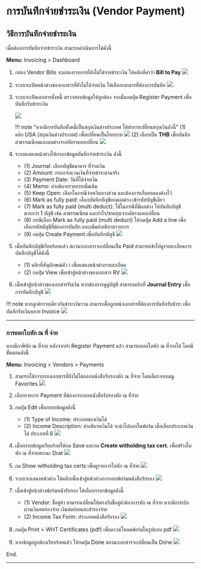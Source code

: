 # การบันทึกจ่ายชำระเงิน (Vendor Payment)

## วิธีการบันทึกจ่ายชำระเงิน

เมื่อต้องการบันทึกจ่ายชำระเงิน สามารถดำเนินการได้ดังนี้

**Menu:** Invoicing > Dashboard

1. กล่อง Vendor Bills จะแสดงรายการที่ยังไม่ได้จ่ายชำระเงิน ให้คลิกที่คำว่า **Bill to Pay**
![](img/pv_1.png)

2. ระบบจะเปิดหน้าต่างของเอกสารที่ยังไม่ได้จ่ายเงิน ให้เลือกเอกสารที่ต้องการบันทึก
![](img/pv_2.png)

3. ระบบจะเปิดเอกสารตั้งหนี้ ตรวจสอบข้อมูลให้ถูกต้อง จากนั้นกดปุ่ม Register Payment เพื่อบันทึกรับชำระเงิน
    
    ![](img/pv_3.png)

    !!! note "หากมีการบันทึกตั้งหนี้เป็นสกุลเงินต่างประเทศ ให้ทำการเปลี่ยนสกุลเงินดังนี้"
        (1) คลิก USA (สกุลเงินต่างประเทศ) เพื่อเปลี่ยนเป็นไทยบาท
            ![](img/pv_4.png)
        (2) เลือกเป็น **THB** เพื่อบันทึกค่าธรรมเนียมและผลต่างจากอัตราแลกเปลี่ยน
            ![](img/pv_5.png)


4. ระบบแสดงหน้าต่างให้กรอกข้อมูลบันทึกจ่ายชำระเงิน ดังนี้
    * (1) Journal: เลือกบัญชีธนาคาร ที่จ่ายเงิน
    * (2) Amount: กรอกจำนวนเงินที่จ่ายชำระตามจริง 
    * (3) Payment Date: วันที่ได้จ่ายเงิน
    * (4) Memo: คำอธิบายรายการเพิ่มเติม
    * (5) Keep Open: เลือกในกรณีจ่ายเงินบางส่วน และต้องการเก็บยอดคงค้างไว้
    * (6) Mark as fully paid: เลือกบันทึกบัญชียอดผลต่าง เข้ารหัสบัญชีเดียว
    * (7) Mark as fully paid (multi deduct): ใช้ในกรณีที่มีผลต่าง ให้บันทึกบัญชีมากกว่า 1 บัญชี เช่น ค่าธรรมเนียม และกำไร/ขาดทุนจากอัตราแลกเปลี่ยน
    * (8) กรณีเลือก Mark as fully paid (multi deduct) ให้กดปุ่ม Add a line เพื่อเลือกรหัสบัญชีที่ต้องการบันทึก และเพิ่มคำอธิบานรายการ
    * (9) กดปุ่ม Create Payment เพื่อบันทึกบัญชี
    ![](img/pv_6.png)

5. เมื่อบันทึกบัญชีเรียบร้อยแล้ว สถานะเอกสารจะเปลี่ยนเป็น Paid สามารถเข้าไปดูรายละเอียดการบันทึกบัญชีได้ดังนี้
    * (1) คลิกที่สัญลักษณ์ตัว i เพื่อแสดงหน้าต่างรายละเอียด
    * (2) กดปุ่ม View เพื่อเข้าสู่หน้าต่างของเอกสาร RV
    ![](img/pv_7.png)

6. เมื่อเข้าสู่หน้าต่างของเอกสารรับเงิน หากต้องการดูคู่บัญชี สามารถคลิกที่ **Journal Entry** เพื่อการบันทึกบัญชี
![](img/pv_8.png)

!!! note
    หากลูกค้ารายเดียวกันชำระเงินรวม  สามารถติ๊กถูกหน้าเอกสารที่ต้องการบันทึกรับชำระ เพื่อบันทึกรับเงินหลาย Invoice 
    ![](img/pv_9.png)

---

### การออกใบหัก ณ ที่ จ่าย

หากมีภาษีหัก ณ ที่จ่าย หลังจากทำ Register Payment แล้ว สามารถออกใบหัก ณ ที่จายได้ โดยมีขั้นตอนดังนี้

**Menu:** Invoicing > Vendors > Payments

1. สามารถใช้การกรองเอกสารที่ยังไม่ได้ออกหนังสือรับรองหัก ณ ที่จ่าย โดยเลือกจากเมนู Favorites
![](img/wht_1.png)

2. เลือกรายการ Payment ที่ต้องการออกหนังสือรับรองหัก ณ ที่จ่าย

3. กดปุ่ม Edit เพื่อกรอกข้อมูลดังนี้
    * (1) Type of Income: ประเภทของเงินได้
    * (2) Income Description: คำอธิบายเงินได้ จะนำไปออกในฟอร์ม เมื่อเลือกประเภทเงินได้ ประเภทที่ 6 
    ![](img/wht_2.png)

4. เมื่อกรอกข้อมูลเรียบร้อยให้กด Save และกด **Create witholding tax cert.** เพื่อสร้างใบหัก ณ ที่จ่ายสถานะ Drat 
![](img/wht_3.png)

5. กด Show witholding tax certs เพื่อดูรายการใบหัก ณ ที่จ่าย
![](img/wht_4.png)

6. ระบบจะแสดงหน้าต่าง ให้คลิกเพื่อเข้าสู่หน้าต่างการออกฟอร์มหนังสือรับรอง
![](img/wht_6.png)

7. เมื่อเข้าสู่หน้าต่างฟอร์มหนังรับรอง ให้เลือกกรอกข้อมูลดังนี้ 
    * (1) Vendor: ชื่อคู่ค้า สามารถเปลี่ยนให้ตรงกับชื่อคู่ค้าต้องการหัก ณ ที่จ่าย หากมีการเบิกผ่านเงินทดรองจ่าย เงินสดย่อยและสำรองจ่าย
    * (2) Income Tax Form: ประเภทหนังสือรับรอง
![](img/wht_5.png)

9. กดปุ่ม Print > WHT Certificates (pdf) เพื่อดาวน์โหลดฟอร์มในรูปแบบ pdf
![](img/wht_8.png)

8. หากข้อมูลถูกต้องเรียบร้อยแล้ว ให้กดปุ่ม Done สถานะเอกสารจะเปลี่ยนเป็น Done 
![](img/wht_7.png)




End.

----------------------------------------------------------

